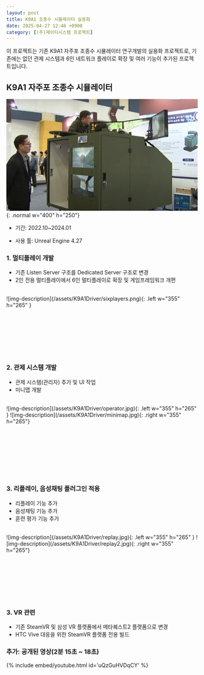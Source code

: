 ```yaml
---
layout: post
title: K9A1 조종수 시뮬레이터 실용화
date: 2025-04-27 12:46 +0900
category: [(주)제이티시스템 프로젝트]
---
```


이 프로젝트는 기존 K9A1 자주포 조종수 시뮬레이터 연구개발의 실용화 프로젝트로, 기존에는 없던 관제 시스템과 6인 네트워크 플레이로 확장 및 여러 기능이 추가된 프로젝트입니다.



## K9A1 자주포 조종수 시뮬레이터

![img-description](/assets/K9A1Driver/main.png){: .normal w="400" h="250"}

- 기간: 2022.10~2024.01

- 사용 툴: Unreal Engine 4.27

### 1. 멀티플레이 개발
- 기존 Listen Server 구조를 Dedicated Server 구조로 변경
- 2인 전용 멀티플레이에서 6인 멀티플레이로 확장 및 게임프레임워크 개편
<br/>
![img-description](/assets/K9A1Driver/sixplayers.png){: .left w="355" h="265" }
<br/><br/><br/><br/><br/><br/><br/><br/>

### 2. 관제 시스템 개발
- 관제 시스템(관리자) 추가 및 UI 작업
- 미니맵 개발
<br/>
![img-description](/assets/K9A1Driver/operator.jpg){: .left w="355" h="265" }
![img-description](/assets/K9A1Driver/minimap.jpg){: .right w="355" h="265"}

<br/><br/><br/><br/><br/><br/><br/>


### 3. 리플레이, 음성채팅 플러그인 적용
- 리플레이 기능 추가
- 음성채팅 기능 추가
- 훈련 평가 기능 추가
<br/>
![img-description](/assets/K9A1Driver/replay.jpg){: .left w="355" h="265" }
![img-description](/assets/K9A1Driver/replay2.jpg){: .right w="355" h="265"}
<br/><br/><br/><br/><br/><br/><br/><br/>

### 3. VR 관련
- 기존 SteamVR 및 삼성 VR 플랫폼에서 메타퀘스트2 플랫폼으로 변경
- HTC Vive 대응을 위한 SteamVR 플랫폼 전용 빌드

### 추가: 공개된 영상(2분 15초 ~ 18초)
{% include embed/youtube.html id='uQzGuHVDqCY' %}